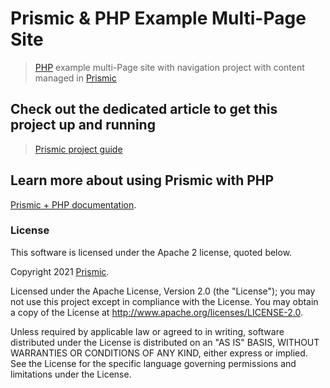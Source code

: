 # Prismic & PHP Example Multi-Page Site
> [PHP](https://www.php.net/) example multi-Page site with navigation project with content managed in [Prismic](https://prismic.io)

## Check out the dedicated article to get this project up and running
> [Prismic project guide](https://user-guides.prismic.io/en/articles/868744-sample-multi-page-site-with-navigation-in-php)

## Learn more about using Prismic with PHP

[Prismic + PHP documentation](https://prismic.io/docs/technologies/getting-started-php).

### License

This software is licensed under the Apache 2 license, quoted below.

Copyright 2021 [Prismic](http://prismic.io/).

Licensed under the Apache License, Version 2.0 (the "License"); you may not use this project except in compliance with the License. You may obtain a copy of the License at http://www.apache.org/licenses/LICENSE-2.0.

Unless required by applicable law or agreed to in writing, software distributed under the License is distributed on an "AS IS" BASIS, WITHOUT WARRANTIES OR CONDITIONS OF ANY KIND, either express or implied. See the License for the specific language governing permissions and limitations under the License.
